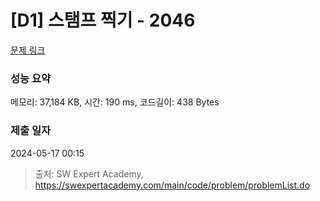 # [D1] 스탬프 찍기 - 2046 

[문제 링크](https://swexpertacademy.com/main/code/problem/problemDetail.do?contestProbId=AV5QKdT6AyYDFAUq) 

### 성능 요약

메모리: 37,184 KB, 시간: 190 ms, 코드길이: 438 Bytes

### 제출 일자

2024-05-17 00:15



> 출처: SW Expert Academy, https://swexpertacademy.com/main/code/problem/problemList.do